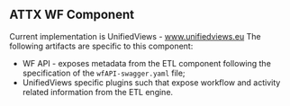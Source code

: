 ## ATTX WF Component

Current implementation is UnifiedViews - www.unifiedviews.eu
The following artifacts are specific to this component:
* WF API - exposes metadata from the ETL component following the specification of the `wfAPI-swagger.yaml` file;
* UnifiedViews specific plugins such that expose workflow and activity related information from the ETL engine.